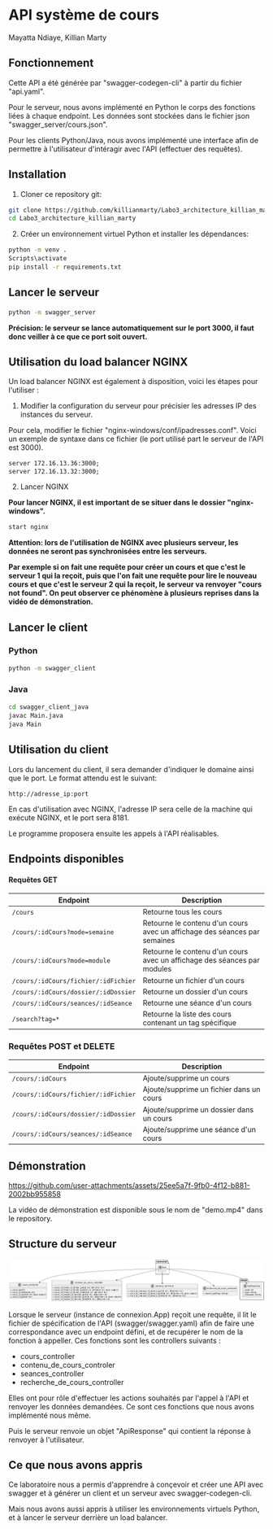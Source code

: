 # API système de cours

Mayatta Ndiaye, Killian Marty

## Fonctionnement

Cette API a été générée par "swagger-codegen-cli" à partir du fichier "api.yaml".

Pour le serveur, nous avons implémenté en Python le corps des fonctions liées à chaque endpoint. Les données sont stockées dans le fichier json "swagger_server/cours.json".

Pour les clients Python/Java, nous avons implémenté une interface afin de permettre à l'utilisateur d'intéragir avec l'API (effectuer des requêtes).

## Installation

1. Cloner ce repository git:

```bash
git clone https://github.com/killianmarty/Labo3_architecture_killian_marty
cd Labo3_architecture_killian_marty
```

2. Créer un environnement virtuel Python et installer les dépendances:

```bash
python -m venv .
Scripts\activate
pip install -r requirements.txt
```

## Lancer le serveur

```bash
python -m swagger_server
```

**Précision: le serveur se lance automatiquement sur le port 3000, il faut donc veiller à ce que ce port soit ouvert.**

## Utilisation du load balancer NGINX

Un load balancer NGINX est également à disposition, voici les étapes pour l'utiliser :

1. Modifier la configuration du serveur pour précisier les adresses IP des instances du serveur.

Pour cela, modifier le fichier "nginx-windows/conf/ipadresses.conf". Voici un exemple de syntaxe dans ce fichier (le port utilisé part le serveur de l'API est 3000).

```
server 172.16.13.36:3000;
server 172.16.13.32:3000;
```

2. Lancer NGINX

**Pour lancer NGINX, il est important de se situer dans le dossier "nginx-windows".**

```bash
start nginx
```

**Attention: lors de l'utilisation de NGINX avec plusieurs serveur, les données ne seront pas synchronisées entre les serveurs.**

**Par exemple si on fait une requête pour créer un cours et que c'est le serveur 1 qui la reçoit, puis que l'on fait une requête pour lire le nouveau cours et que c'est le serveur 2 qui la reçoit, le serveur va renvoyer "cours not found". On peut observer ce phénomène à plusieurs reprises dans la vidéo de démonstration.**


## Lancer le client

### Python

```bash
python -m swagger_client
```

### Java

```bash
cd swagger_client_java
javac Main.java
java Main
```

## Utilisation du client

Lors du lancement du client, il sera demander d'indiquer le domaine ainsi que le port. Le format attendu est le suivant:

```
http://adresse_ip:port
```

En cas d'utilisation avec NGINX, l'adresse IP sera celle de la machine qui exécute NGINX, et le port sera 8181.

Le programme proposera ensuite les appels à l'API réalisables.

## Endpoints disponibles

#### Requêtes GET

| Endpoint                                   | Description                                                            |
|--------------------------------------------|------------------------------------------------------------------------|
| `/cours`                                   | Retourne tous les cours                                                |
| `/cours/:idCours?mode=semaine`             | Retourne le contenu d'un cours avec un affichage des séances par semaines |
| `/cours/:idCours?mode=module`              | Retourne le contenu d'un cours avec un affichage des séances par modules |
| `/cours/:idCours/fichier/:idFichier`       | Retourne un fichier d'un cours                                         |
| `/cours/:idCours/dossier/:idDossier`       | Retourne un dossier d'un cours                                         |
| `/cours/:idCours/seances/:idSeance`        | Retourne une séance d'un cours                                         |
| `/search?tag=*`                            | Retourne la liste des cours contenant un tag spécifique                |

### Requêtes POST et DELETE

| Endpoint                                   | Description                                 |
|--------------------------------------------|---------------------------------------------|
| `/cours/:idCours`             | Ajoute/supprime un cours                   |
| `/cours/:idCours/fichier/:idFichier`       | Ajoute/supprime un fichier dans un cours   |
| `/cours/:idCours/dossier/:idDossier`       | Ajoute/supprime un dossier dans un cours   |
| `/cours/:idCours/seances/:idSeance`        | Ajoute/supprime une séance d'un cours      |

## Démonstration

https://github.com/user-attachments/assets/25ee5a7f-9fb0-4f12-b881-2002bb955858

La vidéo de démonstration est disponible sous le nom de "demo.mp4" dans le repository.

## Structure du serveur

![image](diagramme_classe.png)

Lorsque le serveur (instance de connexion.App) reçoit une requête, il lit le fichier de spécification de l'API (swagger/swagger.yaml) afin de faire une correspondance avec un endpoint défini, et de recupérer le nom de la fonction à appeller. Ces fonctions sont les controllers suivants :

- cours_controller
- contenu_de_cours_controler
- seances_controller
- recherche_de_cours_controller

Elles ont pour rôle d'effectuer les actions souhaités par l'appel à l'API et renvoyer les données demandées. Ce sont ces fonctions que nous avons implémenté nous même.

Puis le serveur renvoie un objet "ApiResponse" qui contient la réponse à renvoyer à l'utilisateur.

## Ce que nous avons appris

Ce laboratoire nous a permis d'apprendre à conçevoir et créer une API avec swagger et à générer un client et un serveur avec swagger-codegen-cli.

Mais nous avons aussi appris à utiliser les environnements virtuels Python, et à lancer le serveur derrière un load balancer.
